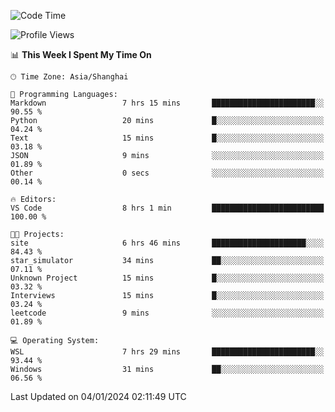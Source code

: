 <!--START_SECTION:waka-->
![Code Time](http://img.shields.io/badge/Code%20Time-1%2C446%20hrs%204%20mins-blue)

![Profile Views](http://img.shields.io/badge/Profile%20Views-0-blue)

📊 **This Week I Spent My Time On** 

```text
🕑︎ Time Zone: Asia/Shanghai

💬 Programming Languages: 
Markdown                 7 hrs 15 mins       ███████████████████████░░   90.55 % 
Python                   20 mins             █░░░░░░░░░░░░░░░░░░░░░░░░   04.24 % 
Text                     15 mins             █░░░░░░░░░░░░░░░░░░░░░░░░   03.18 % 
JSON                     9 mins              ░░░░░░░░░░░░░░░░░░░░░░░░░   01.89 % 
Other                    0 secs              ░░░░░░░░░░░░░░░░░░░░░░░░░   00.14 % 

🔥 Editors: 
VS Code                  8 hrs 1 min         █████████████████████████   100.00 % 

🐱‍💻 Projects: 
site                     6 hrs 46 mins       █████████████████████░░░░   84.43 % 
star_simulator           34 mins             ██░░░░░░░░░░░░░░░░░░░░░░░   07.11 % 
Unknown Project          15 mins             █░░░░░░░░░░░░░░░░░░░░░░░░   03.32 % 
Interviews               15 mins             █░░░░░░░░░░░░░░░░░░░░░░░░   03.24 % 
leetcode                 9 mins              ░░░░░░░░░░░░░░░░░░░░░░░░░   01.89 % 

💻 Operating System: 
WSL                      7 hrs 29 mins       ███████████████████████░░   93.44 % 
Windows                  31 mins             ██░░░░░░░░░░░░░░░░░░░░░░░   06.56 % 
```


 Last Updated on 04/01/2024 02:11:49 UTC
<!--END_SECTION:waka-->
